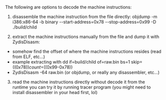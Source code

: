 The following are options to decode the machine instructions:

1. disassemble the machine instruction from the file directly:
objdump -m i386:x86-64 -b binary --start-address=0x78 --stop-address=0x99 -D ./build/child

2. extract the machine instructions manually from the file and dump it with ZydisDisasm:
- somehow find the offset of where the machine instructions resides (read from ELF, etc...)
- example extracting with dd if=build/child of=raw.bin bs=1 skip=$((0x78)) count=$((0x99-0x78))
- ZydisDisasm -64 raw.bin (or objdump, or really any disassembler, etc...)

3. read the machine instructions directly without decode it from the runtime
you can try it by running tracer program (you might need to install disassembler in your head first, lol)
